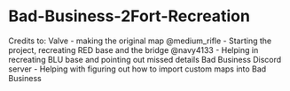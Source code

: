 # Bad-Business-2Fort-Recreation
Credits to:
Valve - making the original map
@medium_rifle - Starting the project, recreating RED base and the bridge
@navy4133 - Helping in recreating BLU base and pointing out missed details
Bad Business Discord server - Helping with figuring out how to import custom maps into Bad Business
